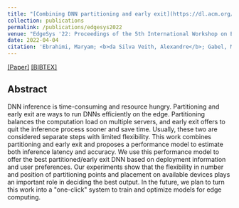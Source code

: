 ```yaml
---
title: "[Combining DNN partitioning and early exit](https://dl.acm.org/doi/abs/10.1145/3517206.3526270)"
collection: publications
permalink: /publications/edgesys2022
venue: "EdgeSys '22: Proceedings of the 5th International Workshop on Edge Systems, Analytics and Networking"
date: 2022-04-04
citation: 'Ebrahimi, Maryam; <b>da Silva Veith, Alexandre</b>; Gabel, Moshe; de Lara, Eyal.'
---
```

[[Paper]](http://aveith.github.io/files/edgesys2022.pdf) [[BIBTEX]](http://aveith.github.io/files/edgesys2022.bib)



## Abstract
DNN inference is time-consuming and resource hungry. Partitioning and early exit are ways to run DNNs efficiently on the edge. Partitioning balances the computation load on multiple servers, and early exit offers to quit the inference process sooner and save time. Usually, these two are considered separate steps with limited flexibility. This work combines partitioning and early exit and proposes a performance model to estimate both inference latency and accuracy. We use this performance model to offer the best partitioned/early exit DNN based on deployment information and user preferences. Our experiments show that the flexibility in number and position of partitioning points and placement on available devices plays an important role in deciding the best output. In the future, we plan to turn this work into a "one-click" system to train and optimize models for edge computing.
